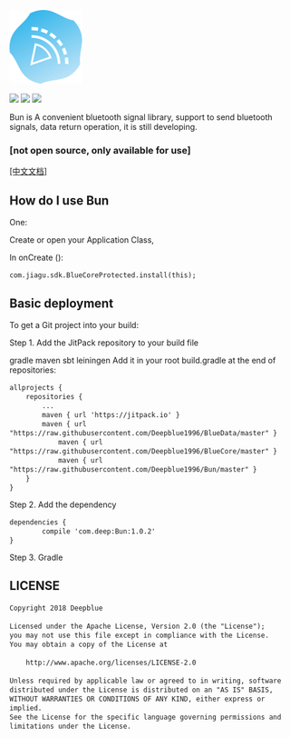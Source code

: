 ![Image text](https://raw.githubusercontent.com/Deepblue1996/Bun/master/tool/ic_bluetooth.png)

<a href="http://developer.android.com/index.html"><img src="https://img.shields.io/badge/platform-android-green.svg"></a>
[![](https://jitpack.io/v/Deepblue1996/Bun.svg)](https://jitpack.io/#Deepblue1996/Bun)
<a href="https://www.apache.org/licenses/LICENSE-2.0"><img src="https://img.shields.io/badge/license-apache-green.svg"></a>

Bun is A convenient bluetooth signal library, support to send bluetooth signals, data return operation, it is still developing. 

### [not open source, only available for use]

[[中文文档]](https://github.com/Deepblue1996/Bun/blob/master/README_CN.md)

## How do I use Bun

One:

Create or open your Application Class, 

In onCreate ():

<pre><code>com.jiagu.sdk.BlueCoreProtected.install(this);
</code></pre>

## Basic deployment

To get a Git project into your build:

Step 1. Add the JitPack repository to your build file

gradle
maven
sbt
leiningen
Add it in your root build.gradle at the end of repositories:

	allprojects {
		repositories {
			...
			maven { url 'https://jitpack.io' }
      		maven { url "https://raw.githubusercontent.com/Deepblue1996/BlueData/master" }
        		maven { url "https://raw.githubusercontent.com/Deepblue1996/BlueCore/master" }
        		maven { url "https://raw.githubusercontent.com/Deepblue1996/Bun/master" }
		}
	}
Step 2. Add the dependency

	dependencies {
	        compile 'com.deep:Bun:1.0.2'
	}
Step 3. Gradle

## LICENSE

<pre><code>Copyright 2018 Deepblue

Licensed under the Apache License, Version 2.0 (the "License");
you may not use this file except in compliance with the License.
You may obtain a copy of the License at

    http://www.apache.org/licenses/LICENSE-2.0

Unless required by applicable law or agreed to in writing, software
distributed under the License is distributed on an "AS IS" BASIS,
WITHOUT WARRANTIES OR CONDITIONS OF ANY KIND, either express or implied.
See the License for the specific language governing permissions and
limitations under the License.
</code></pre>
